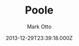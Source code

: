 ---
title: Poole
github: https://github.com/poole/poole
demo: https://demo.getpoole.com/
author: Mark Otto
ssg:
  - Jekyll
cms:
  - Markdown
date: 2013-12-29T23:39:18.000Z
description: The Jekyll Butler. A no frills responsive Jekyll blog theme.
draft: true
publish_date: '2013-12-29T23:39:18Z'
update_date: '2020-05-28T04:37:27Z'
github_star: 2712
github_fork: 1689
---
